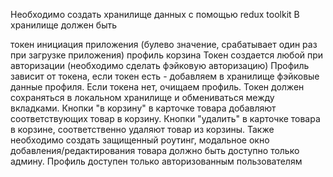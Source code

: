 Необходимо создать хранилище данных с помощью redux toolkit
В хранилище должен быть

токен
инициация приложения (булево значение, срабатывает один раз при загрузке приложения)
профиль
корзина
Токен создается любой при авторизации (необходимо сделать фэйковую авторизацию)
Профиль зависит от токена, если токен есть - добавляем в хранилище фэйковые данные профиля. Если токена нет, очищаем профиль.
Токен должен сохраняться в локальном хранилище и обмениваться между вкладками.
Кнопки "в корзину" в карточке товара добавляют соответствующих товар в корзину. Кнопки "удалить" в карточке товара в корзине, соответственно удаляют товар из корзины.
Также необходимо создать защищенный роутинг, модальное окно добавления/редактирования товара должно быть доступно только админу.
Профиль доступен только авторизованным пользователям

